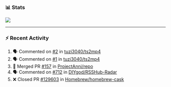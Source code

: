 ### :bar_chart: Stats

<a href="#">
  <img align="center" src="https://github-readme-stats.vercel.app/api?username=tuzi3040&show_icons=true&theme=dark" />
</a>

---

### :zap: Recent Activity

<!--START_SECTION:activity-->
1. 🗣 Commented on [#2](https://github.com/tuzi3040/ts2mp4/issues/2) in [tuzi3040/ts2mp4](https://github.com/tuzi3040/ts2mp4)
2. 🗣 Commented on [#1](https://github.com/tuzi3040/ts2mp4/issues/1) in [tuzi3040/ts2mp4](https://github.com/tuzi3040/ts2mp4)
3. 🎉 Merged PR [#157](https://github.com/ProjectAnni/repo/pull/157) in [ProjectAnni/repo](https://github.com/ProjectAnni/repo)
4. 🗣 Commented on [#712](https://github.com/DIYgod/RSSHub-Radar/issues/712) in [DIYgod/RSSHub-Radar](https://github.com/DIYgod/RSSHub-Radar)
5. ❌ Closed PR [#129603](https://github.com/Homebrew/homebrew-cask/pull/129603) in [Homebrew/homebrew-cask](https://github.com/Homebrew/homebrew-cask)
<!--END_SECTION:activity-->
